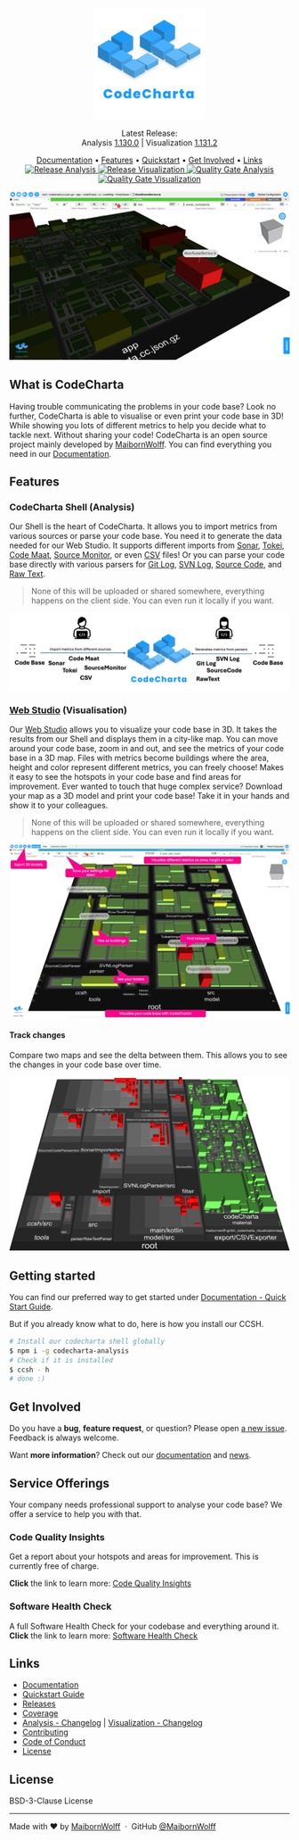 <div align="center">
  <a href="https://maibornwolff.github.io/codecharta/visualization/app/index.html?file=codecharta.cc.json.gz&file=codecharta_analysis.cc.json.gz&currentFilesAreSampleFiles=true">
    <img src="https://raw.githubusercontent.com/maibornwolff/codecharta/main/logo/codecharta_logo.svg" alt="CodeCharta logo" width="200"/>
  </a>

  <p>
    Latest Release: <br>
    Analysis <a href="https://github.com/MaibornWolff/codecharta/releases/tag/ana-1.130.0">1.130.0</a> | Visualization <a href="https://github.com/MaibornWolff/codecharta/releases/tag/vis-1.131.2">1.131.2</a>

[comment]: ##################################################################################
[comment]: <Ensure that the words 'latest release' are above the line with the links>
[comment]: ##################################################################################

  </p>

  <div>
    <a href="https://maibornwolff.github.io/codecharta/">Documentation</a> •
    <a href="#features">Features</a> •
    <a href="https://maibornwolff.github.io/codecharta/docs/overview/getting-started">Quickstart</a> •
    <a href="#get-involved">Get Involved</a> •
    <a href="#links">Links</a>
  </div>

  <div>
    <a href="https://github.com/MaibornWolff/codecharta/actions/workflows/release-analysis.yml">
      <img src="https://github.com/MaibornWolff/codecharta/actions/workflows/release-analysis.yml/badge.svg" alt="Release Analysis">
    </a>
    <a href="https://github.com/MaibornWolff/codecharta/actions/workflows/release-visualization.yml">
      <img src="https://github.com/MaibornWolff/codecharta/actions/workflows/release-visualization.yml/badge.svg" alt="Release Visualization">
    </a>
    <a href="https://sonarcloud.io/dashboard?id=maibornwolff-gmbh_codecharta_analysis">
      <img src="https://sonarcloud.io/api/project_badges/measure?project=maibornwolff-gmbh_codecharta_analysis&metric=alert_status" alt="Quality Gate Analysis"></a>
    <a href="https://sonarcloud.io/dashboard?id=maibornwolff-gmbh_codecharta_visualization">
      <img src="https://sonarcloud.io/api/project_badges/measure?project=maibornwolff-gmbh_codecharta_visualization&metric=alert_status" alt="Quality Gate Visualization">
    </a>
  </div>
</div>

![Screenshot of CodeCharta](assets/promo_img.png)

## What is CodeCharta

Having trouble communicating the problems in your code base? Look no further, CodeCharta is able to visualise or even print your code base
in 3D! While showing you lots of different metrics to help you decide what to tackle next. Without sharing your code! CodeCharta is an open
source project mainly developed by [MaibornWolff](https://www.maibornwolff.de/en). You can find everything you need in
our [Documentation](https://maibornwolff.github.io/codecharta/).

## Features

### CodeCharta Shell (Analysis)

Our Shell is the heart of CodeCharta. It allows you to import metrics from various sources or parse your code base.
You need it to generate the data needed for our Web Studio. It supports different imports
from [Sonar](https://maibornwolff.github.io/codecharta/docs/importer/sonar),
[Tokei](https://maibornwolff.github.io/codecharta/docs/importer/tokei),
[Code Maat](https://maibornwolff.github.io/codecharta/docs/importer/code-maat),
[Source Monitor](https://maibornwolff.github.io/codecharta/docs/importer/sourcemonitor),
or even [CSV](https://maibornwolff.github.io/codecharta/docs/importer/csv) files! Or you can parse your code base directly with various
parsers for [Git Log](https://maibornwolff.github.io/codecharta/docs/parser/git-log),
[SVN Log](https://maibornwolff.github.io/codecharta/docs/parser/svn-log),
[Source Code](https://maibornwolff.github.io/codecharta/docs/parser/source-code),
and [Raw Text](https://maibornwolff.github.io/codecharta/docs/parser/raw-text).
> None of this will be uploaded or shared somewhere, everything happens on the client side. You can even run it locally if you want.

![Analysis overview](assets/ccsh_overview.png)

### [Web Studio](https://codecharta.com/visualization/app/index.html?file=codecharta.cc.json.gz&file=codecharta_analysis.cc.json.gz&area=rloc&height=sonar_complexity&color=sonar_complexity) (Visualisation)

Our [Web Studio](https://codecharta.com/visualization/app/index.html?file=codecharta.cc.json.gz&file=codecharta_analysis.cc.json.gz&area=rloc&height=sonar_complexity&color=sonar_complexity) allows you to visualize your code base in 3D. It takes the results from our Shell and displays them in a city-like map.
You can move around your code base, zoom in and out, and see the metrics of your code base in a 3D map.
Files with metrics become buildings where the area, height and color represent different metrics, you can freely choose!
Makes it easy to see the hotspots in your code base and find areas for improvement.
Ever wanted to touch that huge complex service? Download your map as a 3D model and print your code base!
Take it in your hands and show it to your colleagues.
> None of this will be uploaded or shared somewhere, everything happens on the client side. You can even run it locally if you want.

![Visualization overview](assets/visualization_overview.png)

#### Track changes

Compare two maps and see the delta between them. This allows you to see the changes in your code base over time.

![Screenshot of delta view](assets/delta_view.png)

## Getting started

You can find our preferred way to get started
under [Documentation - Quick Start Guide](https://maibornwolff.github.io/codecharta/docs/overview/getting-started).

But if you already know what to do, here is how you install our CCSH.

```bash
# Install our codecharta shell globally
$ npm i -g codecharta-analysis
# Check if it is installed
$ ccsh - h
# done :)
```

## Get Involved

Do you have a **bug**, **feature request**, or question? Please open [a new issue](https://github.com/MaibornWolff/codecharta/issues/new).
Feedback is always welcome.

Want **more information**? Check out our [documentation](https://maibornwolff.github.io/codecharta/)
and [news](https://maibornwolff.github.io/codecharta/news/).

## Service Offerings

Your company needs professional support to analyse your code base? We offer a service to help you with that.

### Code Quality Insights

Get a report about your hotspots and areas for improvement. This is currently free of charge.

**Click** the link to learn
more: [Code Quality Insights](https://www.maibornwolff.de/en/code-quality-insights?utm_source=github_repo&utm_medium_website&utm_campaign=code_charta_at_github&utm_id=code_charta_at_github)

### Software Health Check

A full Software Health Check for your codebase and everything around it. **Click** the link to learn
more: [Software Health Check](https://www.maibornwolff.de/en/service/software-health-check/)

## Links

- [Documentation](https://maibornwolff.github.io/codecharta/)
- [Quickstart Guide](https://maibornwolff.github.io/codecharta/docs/overview/getting-started)
- [Releases](https://github.com/MaibornWolff/codecharta/releases)
- [Coverage](https://maibornwolff.github.io/codecharta/visualization/coverage/lcov-report/)
- [Analysis - Changelog](analysis/CHANGELOG.md) | [Visualization - Changelog](visualization/CHANGELOG.md)
- [Contributing](CONTRIBUTING.md)
- [Code of Conduct](CODE_OF_CONDUCT.md)
- [License](LICENSE.md)

## License

BSD-3-Clause License

---

Made with ❤ by [MaibornWolff](https://www.maibornwolff.de/en) &nbsp;&middot;&nbsp; GitHub [@MaibornWolff](https://github.com/maibornwolff)
